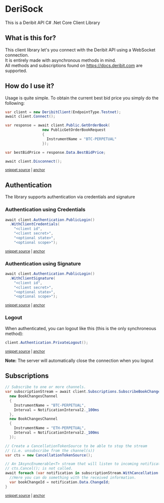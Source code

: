 <!--
GENERATED FILE - DO NOT EDIT
This file was generated by [MarkdownSnippets](https://github.com/SimonCropp/MarkdownSnippets).
Source File: /README.source.md
To change this file edit the source file and then run MarkdownSnippets.
-->

# DeriSock

This is a Deribit API C# .Net Core Client Library

## What is this for?

This client library let's you connect with the Deribit API using a WebSocket connection.  
It is entirely made with asynchronous methods in mind.  
All methods and subscriptions found on https://docs.deribit.com are supported.

## How do I use it?

Usage is quite simple. To obtain the current best bid price you simply do the following:

<!-- snippet: readme-how-to-use -->
<a id='snippet-readme-how-to-use'></a>
```cs
var client = new DeribitClient(EndpointType.Testnet);
await client.Connect();

var response = await client.Public.GetOrderBook(
                 new PublicGetOrderBookRequest
                 {
                   InstrumentName = "BTC-PERPETUAL"
                 });

var bestBidPrice = response.Data.BestBidPrice;

await client.Disconnect();
```
<sup><a href='/src/DeriSock.DevTools/Snippets.cs#L12-L26' title='Snippet source file'>snippet source</a> | <a href='#snippet-readme-how-to-use' title='Start of snippet'>anchor</a></sup>
<!-- endSnippet -->

## Authentication

The library supports authentication via credentials and signature

### Authentication using Credentials

<!-- snippet: readme-auth-credentials -->
<a id='snippet-readme-auth-credentials'></a>
```cs
await client.Authentication.PublicLogin()
  .WithClientCredentials(
    "<client id",
    "<client secret>",
    "<optional state>",
    "<optional scope>");
```
<sup><a href='/src/DeriSock.DevTools/Snippets.cs#L28-L36' title='Snippet source file'>snippet source</a> | <a href='#snippet-readme-auth-credentials' title='Start of snippet'>anchor</a></sup>
<!-- endSnippet -->

### Authentication using Signature

<!-- snippet: readme-auth-signature -->
<a id='snippet-readme-auth-signature'></a>
```cs
await client.Authentication.PublicLogin()
  .WithClientSignature(
    "<client id",
    "<client secret>",
    "<optional state>",
    "<optional scope>");
```
<sup><a href='/src/DeriSock.DevTools/Snippets.cs#L38-L46' title='Snippet source file'>snippet source</a> | <a href='#snippet-readme-auth-signature' title='Start of snippet'>anchor</a></sup>
<!-- endSnippet -->

### Logout

When authenticated, you can logout like this (this is the only synchroneous method):

<!-- snippet: readme-auth-logout -->
<a id='snippet-readme-auth-logout'></a>
```cs
client.Authentication.PrivateLogout();
```
<sup><a href='/src/DeriSock.DevTools/Snippets.cs#L48-L51' title='Snippet source file'>snippet source</a> | <a href='#snippet-readme-auth-logout' title='Start of snippet'>anchor</a></sup>
<!-- endSnippet -->

**Note:** The server will automatically close the connection when you logout

## Subscriptions

<!-- snippet: readme-subscribtion-usage -->
<a id='snippet-readme-subscribtion-usage'></a>
```cs
// Subscribe to one or more channels. 
var subscriptionStream = await client.Subscriptions.SubscribeBookChanges(
  new BookChangesChannel
  {
    InstrumentName = "BTC-PERPETUAL",
    Interval = NotificationInterval2._100ms
  },
  new BookChangesChannel
  {
    InstrumentName = "ETH-PERPETUAL",
    Interval = NotificationInterval2._100ms
  });

// Create a CancellationTokenSource to be able to stop the stream
// (i.e. unsubscribe from the channel(s))
var cts = new CancellationTokenSource();

// An IAsyncEnumerable<T> stream that will listen to incoming notifications as long as
// cts.Cancel(); is not called.
await foreach (var notification in subscriptionStream.WithCancellation(cts.Token)) {
  //Here you can do something with the received information.
  var bookChangeId = notification.Data.ChangeId;
}
```
<sup><a href='/src/DeriSock.DevTools/Snippets.cs#L53-L77' title='Snippet source file'>snippet source</a> | <a href='#snippet-readme-subscribtion-usage' title='Start of snippet'>anchor</a></sup>
<!-- endSnippet -->
